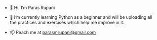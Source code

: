- 👋 Hi, I’m Paras Rupani

- 🌱 I’m currently learning Python as a beginner
      and will be uploading all the practices and exercises
      which help me improve in it.
      
- 📫 Reach me at parasmrupani@gmail.com
